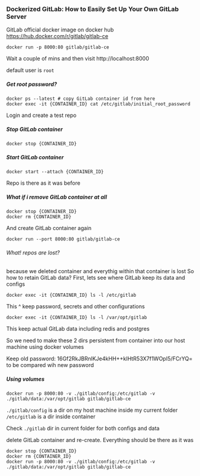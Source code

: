 ### Dockerized GitLab: How to Easily Set Up Your Own GitLab Server


GitLab official docker image on docker hub
https://hub.docker.com/r/gitlab/gitlab-ce

```
docker run -p 8000:80 gitlab/gitlab-ce
```

Wait a couple of mins and then visit
http://localhost:8000

default user is `root`

##### Get root password?
```
docker ps --latest # copy GitLab container id from here
docker exec -it {CONTAINER_ID} cat /etc/gitlab/initial_root_password
```

Login and create a test repo

##### Stop GitLab container
```
docker stop {CONTAINER_ID}
```

##### Start GitLab container
```
docker start --attach {CONTAINER_ID}
```

Repo is there as it was before

##### What if i remove GitLab container at all
```
docker stop {CONTAINER_ID}
docker rm {CONTAINER_ID}
```

And create GitLab container again
```
docker run --port 8000:80 gitlab/gitlab-ce
```

###### What! repos are lost? 
because we deleted container and everythig within that container is lost
So how to retain GitLab data?
First, lets see where GitLab keep its data and configs
```
docker exec -it {CONTAINER_ID} ls -l /etc/gitlab
```
This ^ keep password, secrets and other configurations

```
docker exec -it {CONTAINER_ID} ls -l /var/opt/gitlab
```

This keep actual GitLab data including redis and postgres

So we need to make these 2 dirs persistent from container into our host machine using
docker volumes

Keep old password: 16Gf2RkJBRnIKJe4kHH++klHtR53X7f1WOpI5/FCrYQ=
to be compared wih new password

##### Using volumes
```
docker run -p 8000:80 -v ./gitlab/config:/etc/gitlab -v ./gitlab/data:/var/opt/gitlab gitlab/gitlab-ce
```
`./gitlab/config` is a dir on my host machine inside my current folder
`/etc/gitlab` is a dir inside container

Check `./gitlab` dir in current folder for both configs and data

delete GitLab container and re-create. Everything should be there as it was
```
docker stop {CONTAINER_ID}
docker rm {CONTAINER_ID}
docker run -p 8000:80 -v ./gitlab/config:/etc/gitlab -v ./gitlab/data:/var/opt/gitlab gitlab/gitlab-ce
```